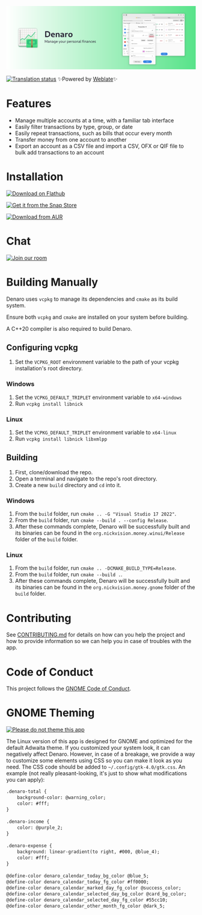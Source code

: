 ![](resources/banner.png)

[![Translation status](https://hosted.weblate.org/widgets/nickvision-money/-/app/svg-badge.svg)](https://hosted.weblate.org/engage/nickvision-money/) ✨Powered by [Weblate](https://weblate.org/en/)✨

# Features
- Manage multiple accounts at a time, with a familiar tab interface
- Easily filter transactions by type, group, or date
- Easily repeat transactions, such as bills that occur every month
- Transfer money from one account to another
- Export an account as a CSV file and import a CSV, OFX or QIF file to bulk add transactions to an account

# Installation

<a href='https://flathub.org/apps/details/org.nickvision.money'><img width='140' alt='Download on Flathub' src='https://flathub.org/assets/badges/flathub-badge-en.png'/></a>

<a href="https://snapcraft.io/denaro"><img width='140' alt="Get it from the Snap Store" src="https://snapcraft.io/static/images/badges/en/snap-store-black.svg"/></a>

<a href="https://aur.archlinux.org/packages/denaro"><img width='140' alt="Download from AUR" src="https://aur.archlinux.org/static/css/archnavbar/aurlogo.png"/></a>

# Chat
<a href='https://matrix.to/#/#nickvision:matrix.org'><img width='140' alt='Join our room' src='https://user-images.githubusercontent.com/17648453/196094077-c896527d-af6d-4b43-a5d8-e34a00ffd8f6.png'/></a>

# Building Manually
Denaro uses `vcpkg` to manage its dependencies and `cmake` as its build system.

Ensure both `vcpkg` and `cmake` are installed on your system before building.

A C++20 compiler is also required to build Denaro.

## Configuring vcpkg
1. Set the `VCPKG_ROOT` environment variable to the path of your vcpkg installation's root directory.
### Windows
1. Set the `VCPKG_DEFAULT_TRIPLET` environment variable to `x64-windows`
1. Run `vcpkg install libnick`
### Linux
1. Set the `VCPKG_DEFAULT_TRIPLET` environment variable to `x64-linux`
1. Run `vcpkg install libnick libxmlpp`

## Building
1. First, clone/download the repo.
1. Open a terminal and navigate to the repo's root directory.
1. Create a new `build` directory and `cd` into it. 
### Windows
1. From the `build` folder, run `cmake .. -G "Visual Studio 17 2022"`.
1. From the `build` folder, run `cmake --build . --config Release`.
1. After these commands complete, Denaro will be successfully built and its binaries can be found in the `org.nickvision.money.winui/Release` folder of the `build` folder.
### Linux
1. From the `build` folder, run `cmake .. -DCMAKE_BUILD_TYPE=Release`.
1. From the `build` folder, run `cmake --build .`.
1. After these commands complete, Denaro will be successfully built and its binaries can be found in the `org.nickvision.money.gnome` folder of the `build` folder.

# Contributing

See [CONTRIBUTING.md](CONTRIBUTING.md) for details on how can you help the project and how to provide information so we can help you in case of troubles with the app.

# Code of Conduct

This project follows the [GNOME Code of Conduct](https://wiki.gnome.org/Foundation/CodeOfConduct).

# GNOME Theming

[![Please do not theme this app](https://stopthemingmy.app/badge.svg)](https://stopthemingmy.app) 

The Linux version of this app is designed for GNOME and optimized for the default Adwaita theme. If you customized your system look, it can negatively affect Denaro. However, in case of a breakage, we provide a way to customize some elements using CSS so you can make it look as you need. The CSS code should be added to `~/.config/gtk-4.0/gtk.css`. An example (not really pleasant-looking, it's just to show what modifications you can apply):

```
.denaro-total {
    background-color: @warning_color;
    color: #fff;
}

.denaro-income {
    color: @purple_2;
}

.denaro-expense {
    background: linear-gradient(to right, #000, @blue_4);
    color: #fff;
}

@define-color denaro_calendar_today_bg_color @blue_5;
@define-color denaro_calendar_today_fg_color #ff0000;
@define-color denaro_calendar_marked_day_fg_color @success_color;
@define-color denaro_calendar_selected_day_bg_color @card_bg_color;
@define-color denaro_calendar_selected_day_fg_color #55cc10;
@define-color denaro_calendar_other_month_fg_color @dark_5;
```